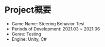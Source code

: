 # Project概要
* Game Name: Steering Behavior Test
* Periods of Development: 2021.03 ~ 2021.06
* Genre: Testing
* Engine: Unity, C#<br/>
